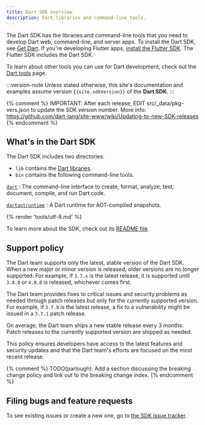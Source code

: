 ```yaml
---
title: Dart SDK overview
description: Dart libraries and command-line tools.
---
```


The Dart SDK has the libraries and command-line tools that you need to develop
Dart web, command-line, and server apps.
To install the Dart SDK, see [Get Dart](/get-dart).
If you're developing Flutter apps, [install the Flutter SDK][flutter].
The Flutter SDK includes the Dart SDK.

To learn about other tools you can use for Dart development,
check out the [Dart tools](/tools) page.

:::version-note
Unless stated otherwise,
this site's documentation and examples assume
version `{{site.sdkVersion}}` of the **Dart SDK**.
:::

{% comment %}
  IMPORTANT: After each release, EDIT src/_data/pkg-vers.json
  to update the SDK version number.
  More info: https://github.com/dart-lang/site-www/wiki/Updating-to-new-SDK-releases
{% endcomment %}

## What's in the Dart SDK

The Dart SDK includes two directories:

* `lib` contains the [Dart libraries][].
* `bin` contains the following command-line tools.

[`dart`](/tools/dart-tool)
: The command-line interface to create, format, analyze, test,
  document, compile, and run Dart code.
  
[`dartaotruntime`](/tools/dartaotruntime)
: A Dart runtime for AOT-compiled snapshots.

{% render 'tools/utf-8.md' %}

To learn more about the SDK, check out its [README file][readme].

## Support policy

The Dart team supports only the latest, stable version of the Dart SDK.
When a new major or minor version is released,
older versions are no longer supported.
For example, if `3.7.x` is the latest release,
it is supported until `3.8.0` or `4.0.0` is released,
whichever comes first.

The Dart team provides fixes to critical issues and security problems as needed
through patch releases but only for the currently supported version.
For example, if `3.7.0` is the latest release,
a fix to a vulnerability might be issued in a `3.7.1` patch release.

On average, the Dart team ships a new stable release every 3 months.
Patch releases to the currently supported version are shipped as needed.

This policy ensures developers have access to
the latest features and security updates and that
the Dart team's efforts are focused on the most recent release.

{% comment %}
TODO(parlough): Add a section discussing the breaking change policy
and link out to the breaking change index.
{% endcomment %}

## Filing bugs and feature requests

To see existing issues or create a new one,
go to [the SDK issue tracker][sdk-issues].

[Dart libraries]: /libraries
[flutter]: {{site.flutter-docs}}/get-started/install
[readme]: {{site.repo.dart.sdk}}/blob/main/README.dart-sdk
[sdk-issues]: {{site.repo.dart.sdk}}/issues
